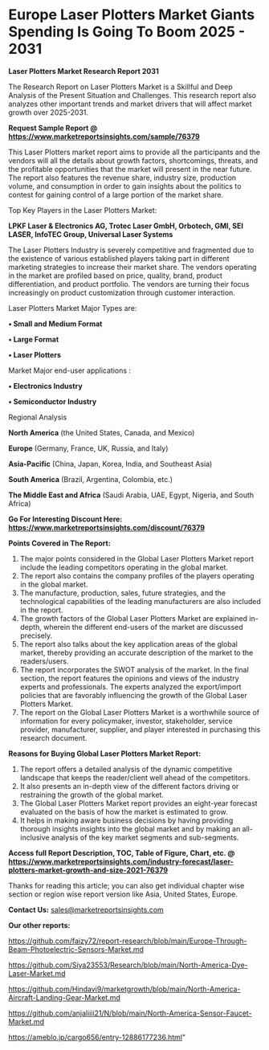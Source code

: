 # Europe Laser Plotters Market Giants Spending Is Going To Boom 2025 - 2031

<strong>Laser Plotters Market Research Report 2031</strong>

The Research Report on Laser Plotters Market is a Skillful and Deep Analysis of the Present Situation and Challenges. This research report also analyzes other important trends and market drivers that will affect market growth over 2025-2031.

<strong>Request Sample Report @ <a href=https://www.marketreportsinsights.com/sample/76379>https://www.marketreportsinsights.com/sample/76379</a></strong>

This Laser Plotters market report aims to provide all the participants and the vendors will all the details about growth factors, shortcomings, threats, and the profitable opportunities that the market will present in the near future. The report also features the revenue share, industry size, production volume, and consumption in order to gain insights about the politics to contest for gaining control of a large portion of the market share.

Top Key Players in the Laser Plotters Market:

<strong>LPKF Laser & Electronics AG, Trotec Laser GmbH, Orbotech, GMI, SEI LASER, InfoTEC Group, Universal Laser Systems</strong>

The Laser Plotters Industry is severely competitive and fragmented due to the existence of various established players taking part in different marketing strategies to increase their market share. The vendors operating in the market are profiled based on price, quality, brand, product differentiation, and product portfolio. The vendors are turning their focus increasingly on product customization through customer interaction.

Laser Plotters Market Major Types are:

<strong>• Small and Medium Format

• Large Format

• Laser Plotters</strong>

Market Major end-user applications :

<strong>• Electronics Industry

• Semiconductor Industry</strong>

Regional Analysis

</u><strong><b>North America</b></strong> (the United States, Canada, and Mexico)

<strong><b>Europe </b></strong>(Germany, France, UK, Russia, and Italy)

<strong><b>Asia-Pacific</b></strong> (China, Japan, Korea, India, and Southeast Asia)

<strong><b>South America</b></strong> (Brazil, Argentina, Colombia, etc.)

<strong><b>The Middle East and Africa</b></strong> (Saudi Arabia, UAE, Egypt, Nigeria, and South Africa)

<strong>Go For Interesting Discount Here: <a href=https://www.marketreportsinsights.com/discount/76379>https://www.marketreportsinsights.com/discount/76379</a></strong>

<strong>Points Covered in The Report:</strong>
<ol>
  <li>The major points considered in the Global Laser Plotters Market report include the leading competitors operating in the global market.</li>
  <li>The report also contains the company profiles of the players operating in the global market.</li>
  <li>The manufacture, production, sales, future strategies, and the technological capabilities of the leading manufacturers are also included in the report.</li>
  <li>The growth factors of the Global Laser Plotters Market are explained in-depth, wherein the different end-users of the market are discussed precisely.</li>
  <li>The report also talks about the key application areas of the global market, thereby providing an accurate description of the market to the readers/users.</li>
  <li>The report incorporates the SWOT analysis of the market. In the final section, the report features the opinions and views of the industry experts and professionals. The experts analyzed the export/import policies that are favorably influencing the growth of the Global Laser Plotters Market.</li>
  <li>The report on the Global Laser Plotters Market is a worthwhile source of information for every policymaker, investor, stakeholder, service provider, manufacturer, supplier, and player interested in purchasing this research document.</li>
</ol>
<strong>Reasons for Buying Global Laser Plotters Market Report:</strong>

<ol>
  <li>The report offers a detailed analysis of the dynamic competitive landscape that keeps the reader/client well ahead of the competitors.</li>
  <li>It also presents an in-depth view of the different factors driving or restraining the growth of the global market.</li>
  <li>The Global Laser Plotters Market report provides an eight-year forecast evaluated on the basis of how the market is estimated to grow.</li>
  <li>It helps in making aware business decisions by having providing thorough insights insights into the global market and by making an all-inclusive analysis of the key market segments and sub-segments.</li>
</ol>
<strong>Access full Report Description, TOC, Table of Figure, Chart, etc. @ <a href=https://www.marketreportsinsights.com/industry-forecast/laser-plotters-market-growth-and-size-2021-76379>https://www.marketreportsinsights.com/industry-forecast/laser-plotters-market-growth-and-size-2021-76379</a></strong>


Thanks for reading this article; you can also get individual chapter wise section or region wise report version like Asia, United States, Europe.

<strong>Contact Us:</strong>
sales@marketreportsinsights.com

<strong>Our other reports:</strong>

<a href=https://github.com/faizy72/report-research/blob/main/Europe-Through-Beam-Photoelectric-Sensors-Market.md>https://github.com/faizy72/report-research/blob/main/Europe-Through-Beam-Photoelectric-Sensors-Market.md</a>

<a href=https://github.com/Siya23553/Research/blob/main/North-America-Dye-Laser-Market.md>https://github.com/Siya23553/Research/blob/main/North-America-Dye-Laser-Market.md</a>

<a href=https://github.com/Hindavi9/marketgrowth/blob/main/North-America-Aircraft-Landing-Gear-Market.md>https://github.com/Hindavi9/marketgrowth/blob/main/North-America-Aircraft-Landing-Gear-Market.md</a>

<a href=https://github.com/anjaliiii21/N/blob/main/North-America-Sensor-Faucet-Market.md>https://github.com/anjaliiii21/N/blob/main/North-America-Sensor-Faucet-Market.md</a>

<a href=https://ameblo.jp/cargo656/entry-12886177236.html>https://ameblo.jp/cargo656/entry-12886177236.html</a>"
